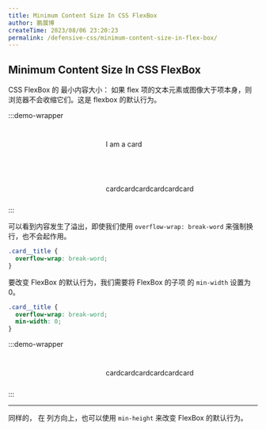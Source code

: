 ```yaml
---
title: Minimum Content Size In CSS FlexBox
author: 鹏展博
createTime: 2023/08/06 23:20:23
permalink: /defensive-css/minimum-content-size-in-flex-box/
---
```


## Minimum Content Size In CSS FlexBox

CSS FlexBox 的 最小内容大小：
如果 flex 项的文本元素或图像大于项本身，则浏览器不会收缩它们。这是 flexbox 的默认行为。

<style>
.card-120 {
  display: flex;
  align-items: center;
  width: 250px;
  padding: 10px;
  margin: 0 auto;
  border-radius: 5px;
  border: solid 1px var(--vp-c-divider);
  background-color: var(--vp-c-bg);
  box-shadow: var(--vp-shadow-2);
}
.card-120__thumb {
  width: 50px;
  height: 50px;
  min-width: 50px;
  border-radius: 50%;
  background-color: var(--vp-c-gray-soft);
  margin-right: 20px;
}
.break-word-120 {
  overflow-wrap: break-word;
}
.min-width-120 {
  min-width: 0;
}
</style>

:::demo-wrapper

<div class="card-120">
  <div class="card-120__thumb"></div>
  <p>I am a card</p>
</div>
<div class="card-120" style="margin-top:20px;">
  <div class="card-120__thumb"></div>
  <p>cardcardcardcardcardcard</p>
</div>
:::

可以看到内容发生了溢出，即使我们使用 `overflow-wrap: break-word` 来强制换行，也不会起作用。

```css
.card__title {
  overflow-wrap: break-word;
}
```

要改变 FlexBox 的默认行为，我们需要将 FlexBox 的子项 的 `min-width` 设置为 0。

```css
.card__title {
  overflow-wrap: break-word;
  min-width: 0;
}
```

:::demo-wrapper

<div class="card-120">
  <div class="card-120__thumb"></div>
  <p class="break-word-120 min-width-120">cardcardcardcardcardcard</p>
</div>
:::

---

同样的， 在 列方向上，也可以使用 `min-height` 来改变 FlexBox 的默认行为。
